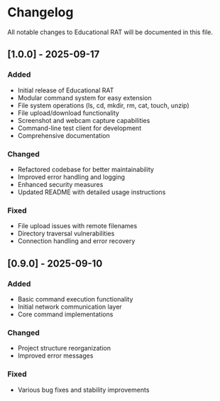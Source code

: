 # Changelog

All notable changes to Educational RAT will be documented in this file.

## [1.0.0] - 2025-09-17

### Added
- Initial release of Educational RAT
- Modular command system for easy extension
- File system operations (ls, cd, mkdir, rm, cat, touch, unzip)
- File upload/download functionality
- Screenshot and webcam capture capabilities
- Command-line test client for development
- Comprehensive documentation

### Changed
- Refactored codebase for better maintainability
- Improved error handling and logging
- Enhanced security measures
- Updated README with detailed usage instructions

### Fixed
- File upload issues with remote filenames
- Directory traversal vulnerabilities
- Connection handling and error recovery

## [0.9.0] - 2025-09-10

### Added
- Basic command execution functionality
- Initial network communication layer
- Core command implementations

### Changed
- Project structure reorganization
- Improved error messages

### Fixed
- Various bug fixes and stability improvements
